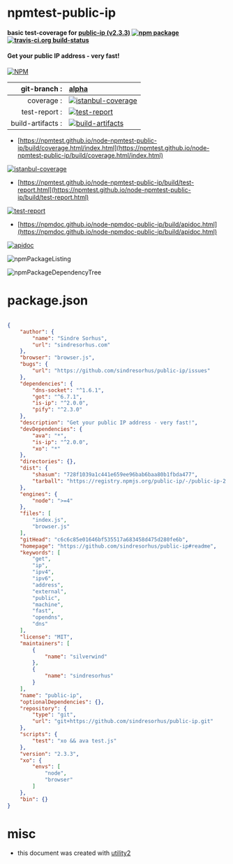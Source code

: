 # npmtest-public-ip

#### basic test-coverage for  [public-ip (v2.3.3)](https://github.com/sindresorhus/public-ip#readme)  [![npm package](https://img.shields.io/npm/v/npmtest-public-ip.svg?style=flat-square)](https://www.npmjs.org/package/npmtest-public-ip) [![travis-ci.org build-status](https://api.travis-ci.org/npmtest/node-npmtest-public-ip.svg)](https://travis-ci.org/npmtest/node-npmtest-public-ip)

#### Get your public IP address - very fast!

[![NPM](https://nodei.co/npm/public-ip.png?downloads=true&downloadRank=true&stars=true)](https://www.npmjs.com/package/public-ip)

| git-branch : | [alpha](https://github.com/npmtest/node-npmtest-public-ip/tree/alpha)|
|--:|:--|
| coverage : | [![istanbul-coverage](https://npmtest.github.io/node-npmtest-public-ip/build/coverage.badge.svg)](https://npmtest.github.io/node-npmtest-public-ip/build/coverage.html/index.html)|
| test-report : | [![test-report](https://npmtest.github.io/node-npmtest-public-ip/build/test-report.badge.svg)](https://npmtest.github.io/node-npmtest-public-ip/build/test-report.html)|
| build-artifacts : | [![build-artifacts](https://npmtest.github.io/node-npmtest-public-ip/glyphicons_144_folder_open.png)](https://github.com/npmtest/node-npmtest-public-ip/tree/gh-pages/build)|

- [https://npmtest.github.io/node-npmtest-public-ip/build/coverage.html/index.html](https://npmtest.github.io/node-npmtest-public-ip/build/coverage.html/index.html)

[![istanbul-coverage](https://npmtest.github.io/node-npmtest-public-ip/build/screenCapture.buildCi.browser.%252Ftmp%252Fbuild%252Fcoverage.lib.html.png)](https://npmtest.github.io/node-npmtest-public-ip/build/coverage.html/index.html)

- [https://npmtest.github.io/node-npmtest-public-ip/build/test-report.html](https://npmtest.github.io/node-npmtest-public-ip/build/test-report.html)

[![test-report](https://npmtest.github.io/node-npmtest-public-ip/build/screenCapture.buildCi.browser.%252Ftmp%252Fbuild%252Ftest-report.html.png)](https://npmtest.github.io/node-npmtest-public-ip/build/test-report.html)

- [https://npmdoc.github.io/node-npmdoc-public-ip/build/apidoc.html](https://npmdoc.github.io/node-npmdoc-public-ip/build/apidoc.html)

[![apidoc](https://npmdoc.github.io/node-npmdoc-public-ip/build/screenCapture.buildCi.browser.%252Ftmp%252Fbuild%252Fapidoc.html.png)](https://npmdoc.github.io/node-npmdoc-public-ip/build/apidoc.html)

![npmPackageListing](https://npmtest.github.io/node-npmtest-public-ip/build/screenCapture.npmPackageListing.svg)

![npmPackageDependencyTree](https://npmtest.github.io/node-npmtest-public-ip/build/screenCapture.npmPackageDependencyTree.svg)



# package.json

```json

{
    "author": {
        "name": "Sindre Sorhus",
        "url": "sindresorhus.com"
    },
    "browser": "browser.js",
    "bugs": {
        "url": "https://github.com/sindresorhus/public-ip/issues"
    },
    "dependencies": {
        "dns-socket": "^1.6.1",
        "got": "^6.7.1",
        "is-ip": "^2.0.0",
        "pify": "^2.3.0"
    },
    "description": "Get your public IP address - very fast!",
    "devDependencies": {
        "ava": "*",
        "is-ip": "^2.0.0",
        "xo": "*"
    },
    "directories": {},
    "dist": {
        "shasum": "728f1039a1c441e659ee96bab6baa80b1fbda477",
        "tarball": "https://registry.npmjs.org/public-ip/-/public-ip-2.3.3.tgz"
    },
    "engines": {
        "node": ">=4"
    },
    "files": [
        "index.js",
        "browser.js"
    ],
    "gitHead": "c6c6c85e01646bf535517a683458d475d280fe6b",
    "homepage": "https://github.com/sindresorhus/public-ip#readme",
    "keywords": [
        "get",
        "ip",
        "ipv4",
        "ipv6",
        "address",
        "external",
        "public",
        "machine",
        "fast",
        "opendns",
        "dns"
    ],
    "license": "MIT",
    "maintainers": [
        {
            "name": "silverwind"
        },
        {
            "name": "sindresorhus"
        }
    ],
    "name": "public-ip",
    "optionalDependencies": {},
    "repository": {
        "type": "git",
        "url": "git+https://github.com/sindresorhus/public-ip.git"
    },
    "scripts": {
        "test": "xo && ava test.js"
    },
    "version": "2.3.3",
    "xo": {
        "envs": [
            "node",
            "browser"
        ]
    },
    "bin": {}
}
```



# misc
- this document was created with [utility2](https://github.com/kaizhu256/node-utility2)
